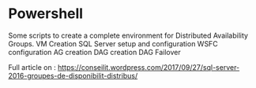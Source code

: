 # Powershell 

Some scripts to create a complete environment for Distributed Availability Groups.
  VM Creation
  SQL Server setup and configuration
  WSFC configuration
  AG creation
  DAG creation
  DAG Failover
  
Full article on : 
https://conseilit.wordpress.com/2017/09/27/sql-server-2016-groupes-de-disponibilit-distribus/
